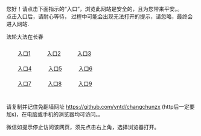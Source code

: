 您好！请点击下面指示的“入口”，浏览此网站是安全的，且为您带来平安。。 <br/>
点击入口后，请耐心等待， 过程中可能会出现无法打开的提示，请忽略，最终会进入网站. </br>

法轮大法在长春<br/>
<div style="padding:10px"><a style="margin:20px" target="_blank" href="https://d2kcp0lwc3qqgv.cloudfront.net/2Qpsp?pbbvyogs" id="ccLink1" rel="nofollow">入口1</a> <a target="_blank" style="margin:20px" href="https://d1f5l3uc81yhwg.cloudfront.net/2Qpsp?qofaauxe" id="ccLink2" rel="nofollow">入口2</a> <a style="margin:20px" target="_blank" href="https://d1gjxf0x2ql6ob.cloudfront.net/2Qpsp?weowmagu" id="ccLink3" rel="nofollow">入口3</a></div>

<div style="padding:10px" ><a style="margin:20px" target="_blank" href="https://d2kcp0lwc3qqgv.cloudfront.net/2Qpsp?pbbvyogs" id="ccLink4" rel="nofollow">入口4</a> <a style="margin:20px" href="https://d1f5l3uc81yhwg.cloudfront.net/2Qpsp?qofaauxe" target="_blank" id="ccLink5" rel="nofollow">入口5</a> <a style="margin:20px" href="https://d1gjxf0x2ql6ob.cloudfront.net/2Qpsp?weowmagu" target="_blank" id="ccLink6" rel="nofollow">入口6</a></div>

<div style="padding:10px"><a style="margin:20px" target="_blank" href="https://d2kcp0lwc3qqgv.cloudfront.net/2Qpsp?pbbvyogs" id="ccLink7" rel="nofollow">入口7</a> <a style="margin:20px" href="https://d1f5l3uc81yhwg.cloudfront.net/2Qpsp?qofaauxe" target="_blank" id="ccLink8" rel="nofollow">入口8</a> <a style="margin:20px" target="_blank" href="https://d1gjxf0x2ql6ob.cloudfront.net/2Qpsp?weowmagu" id="ccLink9" rel="nofollow">入口9</a></div>

<br/>



请复制并记住免翻墙网址 https://github.com/yntd/changchunzx (http后一定要加s)，在电脑或手机的浏览器均可访问。。<br/>

微信如提示停止访问该网页，须先点击右上角，选择浏览器打开。
